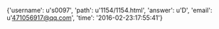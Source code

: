 {'username': u's0097', 'path': u'1154/1154.html', 'answer': u'D', 'email': u'471056917@qq.com', 'time': '2016-02-23:17:55:41'}
